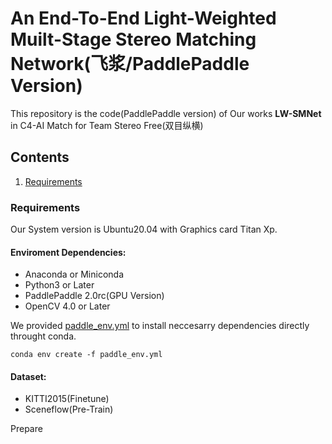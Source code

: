 # An End-To-End Light-Weighted Muilt-Stage Stereo Matching Network(飞浆/PaddlePaddle Version)  

This repository is the code(PaddlePaddle version) of Our works **LW-SMNet** in C4-AI Match for Team Stereo Free(双目纵横)


## Contents

1. [Requirements](#Requirements)

### Requirements  

Our System version is Ubuntu20.04 with Graphics card Titan Xp.  

#### Enviroment Dependencies:  
- Anaconda or Miniconda
- Python3 or Later
- PaddlePaddle 2.0rc(GPU Version)
- OpenCV 4.0 or Later 

We provided [paddle_env.yml](paddle_env.yml) to install neccesarry dependencies directly throught conda.
```
conda env create -f paddle_env.yml
```

#### Dataset:
- KITTI2015(Finetune)
- Sceneflow(Pre-Train)


Prepare 
